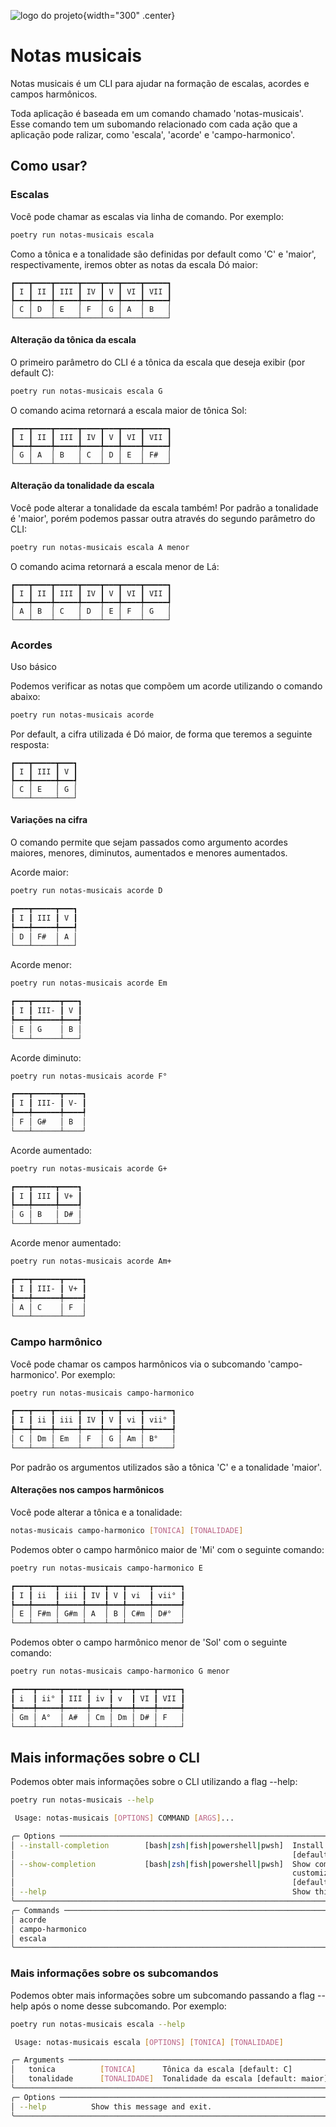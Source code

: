 ![logo do projeto](assets/logo.png){width="300" .center}
# Notas musicais

Notas musicais é um CLI para ajudar na formação de escalas, acordes e campos harmônicos.

Toda aplicação é baseada em um comando chamado 'notas-musicais'. Esse comando tem um subomando relacionado
com cada ação que a aplicação pode ralizar, como 'escala', 'acorde' e 'campo-harmonico'.

## Como usar?

### Escalas 

Você pode chamar as escalas via linha de comando. Por exemplo:

```bash
poetry run notas-musicais escala
```

Como a tônica e a tonalidade são definidas por default como 'C' e 'maior', respectivamente, iremos obter
as notas da escala Dó maior:

```
┏━━━┳━━━━┳━━━━━┳━━━━┳━━━┳━━━━┳━━━━━┓
┃ I ┃ II ┃ III ┃ IV ┃ V ┃ VI ┃ VII ┃
┡━━━╇━━━━╇━━━━━╇━━━━╇━━━╇━━━━╇━━━━━┩
│ C │ D  │ E   │ F  │ G │ A  │ B   │
└───┴────┴─────┴────┴───┴────┴─────┘
```

#### Alteração da tônica da escala

O primeiro parâmetro do CLI é a tônica da escala que deseja exibir (por default C):

```bash
poetry run notas-musicais escala G
```

O comando acima retornará a escala maior de tônica Sol:

```
┏━━━┳━━━━┳━━━━━┳━━━━┳━━━┳━━━━┳━━━━━┓
┃ I ┃ II ┃ III ┃ IV ┃ V ┃ VI ┃ VII ┃
┡━━━╇━━━━╇━━━━━╇━━━━╇━━━╇━━━━╇━━━━━┩
│ G │ A  │ B   │ C  │ D │ E  │ F#  │
└───┴────┴─────┴────┴───┴────┴─────┘
```

#### Alteração da tonalidade da escala

Você pode alterar a tonalidade da escala também! Por padrão a tonalidade é 'maior', porém podemos passar outra
através do segundo parâmetro do CLI:

```bash
poetry run notas-musicais escala A menor
```

O comando acima retornará a escala menor de Lá:

```
┏━━━┳━━━━┳━━━━━┳━━━━┳━━━┳━━━━┳━━━━━┓
┃ I ┃ II ┃ III ┃ IV ┃ V ┃ VI ┃ VII ┃
┡━━━╇━━━━╇━━━━━╇━━━━╇━━━╇━━━━╇━━━━━┩
│ A │ B  │ C   │ D  │ E │ F  │ G   │
└───┴────┴─────┴────┴───┴────┴─────┘
```

### Acordes

Uso básico

Podemos verificar as notas que compõem um acorde utilizando o comando abaixo:

```bash
poetry run notas-musicais acorde
```

Por default, a cifra utilizada é Dó maior, de forma que teremos a seguinte resposta:

```
┏━━━┳━━━━━┳━━━┓
┃ I ┃ III ┃ V ┃
┡━━━╇━━━━━╇━━━┩
│ C │ E   │ G │
└───┴─────┴───┘
```

#### Variações na cifra

O comando permite que sejam passados como argumento acordes maiores, menores, diminutos, aumentados e 
menores aumentados.

Acorde maior:

```bash
poetry run notas-musicais acorde D

┏━━━┳━━━━━┳━━━┓
┃ I ┃ III ┃ V ┃
┡━━━╇━━━━━╇━━━┩
│ D │ F#  │ A │
└───┴─────┴───┘
```

Acorde menor:

```bash
poetry run notas-musicais acorde Em

┏━━━┳━━━━━━┳━━━┓
┃ I ┃ III- ┃ V ┃
┡━━━╇━━━━━━╇━━━┩
│ E │ G    │ B │
└───┴──────┴───┘
```

Acorde diminuto:

```bash
poetry run notas-musicais acorde F°

┏━━━┳━━━━━━┳━━━━┓
┃ I ┃ III- ┃ V- ┃
┡━━━╇━━━━━━╇━━━━┩
│ F │ G#   │ B  │
└───┴──────┴────┘
```

Acorde aumentado:

```bash
poetry run notas-musicais acorde G+

┏━━━┳━━━━━┳━━━━┓
┃ I ┃ III ┃ V+ ┃
┡━━━╇━━━━━╇━━━━┩
│ G │ B   │ D# │
└───┴─────┴────┘
```

Acorde menor aumentado:

```bash
poetry run notas-musicais acorde Am+

┏━━━┳━━━━━━┳━━━━┓
┃ I ┃ III- ┃ V+ ┃
┡━━━╇━━━━━━╇━━━━┩
│ A │ C    │ F  │
└───┴──────┴────┘
```

### Campo harmônico

Você pode chamar os campos harmônicos via o subcomando 'campo-harmonico'. Por exemplo:

```bash
poetry run notas-musicais campo-harmonico

┏━━━┳━━━━┳━━━━━┳━━━━┳━━━┳━━━━┳━━━━━━┓
┃ I ┃ ii ┃ iii ┃ IV ┃ V ┃ vi ┃ vii° ┃
┡━━━╇━━━━╇━━━━━╇━━━━╇━━━╇━━━━╇━━━━━━┩
│ C │ Dm │ Em  │ F  │ G │ Am │ B°   │
└───┴────┴─────┴────┴───┴────┴──────┘
```

Por padrão os argumentos utilizados são a tônica 'C' e a tonalidade 'maior'.

#### Alterações nos campos harmônicos

Você pode alterar a tônica e a tonalidade:

```bash
notas-musicais campo-harmonico [TONICA] [TONALIDADE]
```

Podemos obter o campo harmônico maior de 'Mi' com o seguinte comando:

```bash
poetry run notas-musicais campo-harmonico E

┏━━━┳━━━━━┳━━━━━┳━━━━┳━━━┳━━━━━┳━━━━━━┓
┃ I ┃ ii  ┃ iii ┃ IV ┃ V ┃ vi  ┃ vii° ┃
┡━━━╇━━━━━╇━━━━━╇━━━━╇━━━╇━━━━━╇━━━━━━┩
│ E │ F#m │ G#m │ A  │ B │ C#m │ D#°  │
└───┴─────┴─────┴────┴───┴─────┴──────┘
```

Podemos obter o campo harmônico menor de 'Sol' com o seguinte comando:

```bash
poetry run notas-musicais campo-harmonico G menor

┏━━━━┳━━━━━┳━━━━━┳━━━━┳━━━━┳━━━━┳━━━━━┓
┃ i  ┃ ii° ┃ III ┃ iv ┃ v  ┃ VI ┃ VII ┃
┡━━━━╇━━━━━╇━━━━━╇━━━━╇━━━━╇━━━━╇━━━━━┩
│ Gm │ A°  │ A#  │ Cm │ Dm │ D# │ F   │
└────┴─────┴─────┴────┴────┴────┴─────┘
```

## Mais informações sobre o CLI

Podemos obter mais informações sobre o CLI utilizando a flag --help:

```bash
poetry run notas-musicais --help

 Usage: notas-musicais [OPTIONS] COMMAND [ARGS]...

╭─ Options ────────────────────────────────────────────────────────────────────────────────────────────────────────────╮
│ --install-completion        [bash|zsh|fish|powershell|pwsh]  Install completion for the specified shell.             │
│                                                              [default: None]                                         │
│ --show-completion           [bash|zsh|fish|powershell|pwsh]  Show completion for the specified shell, to copy it or  │
│                                                              customize the installation.                             │
│                                                              [default: None]                                         │
│ --help                                                       Show this message and exit.                             │
╰──────────────────────────────────────────────────────────────────────────────────────────────────────────────────────╯
╭─ Commands ───────────────────────────────────────────────────────────────────────────────────────────────────────────╮
│ acorde                                                                                                               │
│ campo-harmonico                                                                                                      │
│ escala                                                                                                               │
╰──────────────────────────────────────────────────────────────────────────────────────────────────────────────────────╯
```

### Mais informações sobre os subcomandos

Podemos obter mais informações sobre um subcomando passando a flag --help após o nome desse subcomando.
Por exemplo:

```bash
poetry run notas-musicais escala --help

 Usage: notas-musicais escala [OPTIONS] [TONICA] [TONALIDADE]

╭─ Arguments ──────────────────────────────────────────────────────────────────────────────────────────────────────────╮
│   tonica          [TONICA]      Tônica da escala [default: C]                                                        │
│   tonalidade      [TONALIDADE]  Tonalidade da escala [default: maior]                                                │
╰──────────────────────────────────────────────────────────────────────────────────────────────────────────────────────╯
╭─ Options ────────────────────────────────────────────────────────────────────────────────────────────────────────────╮
│ --help          Show this message and exit.                                                                          │
╰──────────────────────────────────────────────────────────────────────────────────────────────────────────────────────╯
```






